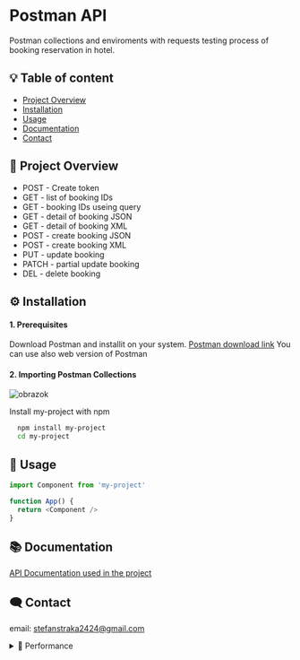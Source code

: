 
# Postman API

Postman collections and enviroments with requests testing process of booking reservation in hotel.




## :bulb: Table of content
- [Project Overview](#-project-overview)
- [Installation](#-installation)
- [Usage](#-usage)
- [Documentation](#-documentation)
- [Contact](#-contact)
## 📖 Project Overview

- POST - Create token
- GET - list of booking IDs
- GET - booking IDs useing query
- GET - detail of booking JSON
- GET - detail of booking XML
- POST - create booking JSON
- POST - create booking XML
- PUT - update booking
- PATCH - partial update booking
- DEL - delete booking
## ⚙️ Installation
#### 1. Prerequisites
Download Postman and installit on your system.
[Postman download link](https://www.postman.com/downloads/)
You can use also web version of Postman
#### 2. Importing Postman Collections
![obrazok](https://github.com/Stefan-Straka/Postman2/blob/main/Screenshots/GithubObr.png)



Install my-project with npm


```bash
  npm install my-project
  cd my-project
```
    
## 📝 Usage

```javascript
import Component from 'my-project'

function App() {
  return <Component />
}
```


## 📚 Documentation

[API Documentation used in the project](https://restful-booker.herokuapp.com/apidoc/index.html)






## 🗨️ Contact
email: stefanstraka2424@gmail.com

<details>
  <summary>🚀 Performance</summary>
  
  - **Async Projections**
  - **Snapshotting**
  - **Minimize Exceptions**
  - **Pool HTTP connections with HttpClientFactory**
  - **DbContext Pooling**

</details>
